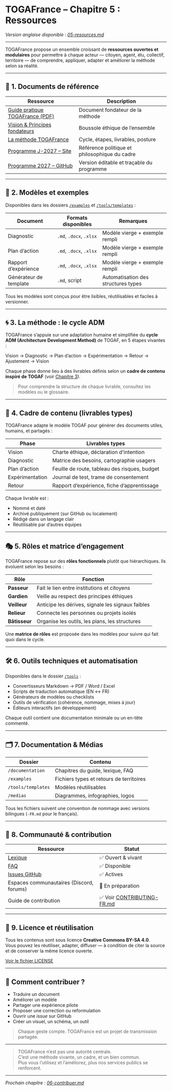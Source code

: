 # TOGAFrance – Chapitre 5 : Ressources

*Version anglaise disponible : [05-resources.md](./05-resources.md)*

---

TOGAFrance propose un ensemble croissant de **ressources ouvertes et modulaires** pour permettre à chaque acteur — citoyen, agent, élu, collectif, territoire — de comprendre, appliquer, adapter et améliorer la méthode selon sa réalité.

---

## 📘 1. Documents de référence

| Ressource                         | Description                                                        |
|----------------------------------|--------------------------------------------------------------------|
| [Guide pratique TOGAFrance (PDF)](../documentation/TOGAFrance_Livret_Pratique.pdf) | Document fondateur de la méthode |
| [Vision & Principes fondateurs](./02-vision.md)                 | Boussole éthique de l’ensemble |
| [La méthode TOGAFrance](./03-methode.md)                        | Cycle, étapes, livrables, posture |
| [Programme J-2027 – Site](https://www.jagrat.fr/programme-2027/) | Référence politique et philosophique du cadre |
| [Programme 2027 – GitHub](https://github.com/Jagrat2027/Programme2027) | Version éditable et traçable du programme |

---

## 🧰 2. Modèles et exemples

Disponibles dans les dossiers [`/examples`](../examples) et [`/tools/templates`](../tools/templates) :

| Document                      | Formats disponibles         | Remarques                               |
|------------------------------|-----------------------------|------------------------------------------|
| Diagnostic                   | `.md`, `.docx`, `.xlsx`     | Modèle vierge + exemple rempli           |
| Plan d’action                | `.md`, `.docx`, `.xlsx`     | Modèle vierge + exemple rempli           |
| Rapport d’expérience         | `.md`, `.docx`, `.xlsx`     | Modèle vierge + exemple rempli           |
| Générateur de template       | `.md`, script               | Automatisation des structures types      |

Tous les modèles sont conçus pour être lisibles, réutilisables et faciles à versionner.

---

## 🌀 3. La méthode : le cycle ADM

TOGAFrance s’appuie sur une adaptation humaine et simplifiée du **cycle ADM (Architecture Development Method)** de TOGAF, en 5 étapes vivantes :

Vision → Diagnostic → Plan d’action → Expérimentation → Retour → Ajustement → Vision


Chaque phase donne lieu à des livrables définis selon un **cadre de contenu inspiré de TOGAF** (voir [Chapitre 3](./03-methode.md)).

> Pour comprendre la structure de chaque livrable, consultez les modèles ou le glossaire.

---

## 📁 4. Cadre de contenu (livrables types)

TOGAFrance adapte le modèle TOGAF pour générer des documents utiles, humains, et partagés :

| Phase         | Livrables types                              |
|---------------|-----------------------------------------------|
| Vision        | Charte éthique, déclaration d’intention       |
| Diagnostic    | Matrice des besoins, cartographie usagers     |
| Plan d’action | Feuille de route, tableau des risques, budget |
| Expérimentation | Journal de test, trame de consentement     |
| Retour        | Rapport d’expérience, fiche d’apprentissage   |

Chaque livrable est :

- Nommé et daté  
- Archivé publiquement (sur GitHub ou localement)  
- Rédigé dans un langage clair  
- Réutilisable par d’autres équipes  

---

## 🎭 5. Rôles et matrice d’engagement

TOGAFrance repose sur des **rôles fonctionnels** plutôt que hiérarchiques. Ils évoluent selon les besoins :

| Rôle         | Fonction                                             |
|--------------|------------------------------------------------------|
| **Passeur**  | Fait le lien entre institutions et citoyens         |
| **Gardien**  | Veille au respect des principes éthiques            |
| **Veilleur** | Anticipe les dérives, signale les signaux faibles   |
| **Relieur**  | Connecte les personnes ou projets isolés            |
| **Bâtisseur**| Organise les outils, les plans, les structures      |

Une **matrice de rôles** est proposée dans les modèles pour suivre qui fait quoi dans le cycle.

---

## 🛠 6. Outils techniques et automatisation

Disponibles dans le dossier [`/tools`](../tools) :

- Convertisseurs Markdown → PDF / Word / Excel  
- Scripts de traduction automatique (EN ↔ FR)  
- Générateurs de modèles ou checklists  
- Outils de vérification (cohérence, nommage, mises à jour)  
- Éditeurs interactifs (en développement)

Chaque outil contient une documentation minimale ou un en-tête commenté.

---

## 🗂 7. Documentation & Médias

| Dossier              | Contenu                                        |
|----------------------|------------------------------------------------|
| `/documentation`     | Chapitres du guide, lexique, FAQ              |
| `/examples`          | Fichiers types et retours de territoires       |
| `/tools/templates`   | Modèles réutilisables                          |
| `/medias`            | Diagrammes, infographies, logos                |

Tous les fichiers suivent une convention de nommage avec versions bilingues (`-FR.md` pour le français).

---

## 🌱 8. Communauté & contribution

| Ressource                        | Statut            |
|----------------------------------|--------------------|
| [Lexique](./08-glossaire.md)     | ✅ Ouvert & vivant |
| [FAQ](./09-faq.md)               | ✅ Disponible       |
| [Issues GitHub](https://github.com/Jagrat2027/TOGAFrance/issues) | ✅ Actives |
| Espaces communautaires (Discord, forums) | 🚧 En préparation  |
| Guide de contribution            | ✅ Voir [CONTRIBUTING-FR.md](../CONTRIBUTING-FR.md) |

---

## 📜 9. Licence et réutilisation

Tous les contenus sont sous licence **Creative Commons BY-SA 4.0**.  
Vous pouvez les réutiliser, adapter, diffuser — à condition de citer la source et de conserver la même licence ouverte.

[Voir le fichier LICENSE](../LICENSE)

---

## 🤝 Comment contribuer ?

- Traduire un document  
- Améliorer un modèle  
- Partager une expérience pilote  
- Proposer une correction ou reformulation  
- Ouvrir une *issue* sur GitHub  
- Créer un visuel, un schéma, un outil

> Chaque geste compte. TOGAFrance est un projet de transmission partagée.

---

> TOGAFrance n’est pas une autorité centrale.  
> C’est une méthode vivante, un cadre, et un bien commun.  
> Plus vous l’utilisez et l’améliorez, plus nos services publics se renforcent.

---

_Prochain chapitre : [06-contribuer.md](./06-contribuer.md)_
